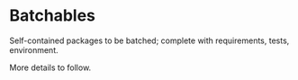 # Batchables

Self-contained packages to be batched; complete with requirements, tests, environment.

More details to follow.